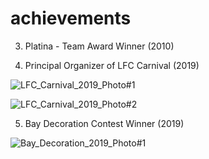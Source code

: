 # achievements

3. Platina - Team Award Winner (2010)  

4. Principal Organizer of LFC Carnival (2019)

![LFC_Carnival_2019_Photo#1](https://github.com/AkmalBashaTimri/achievements/assets/173984646/cae88b18-453d-466a-9688-a2afc67b1bd4)

![LFC_Carnival_2019_Photo#2](https://github.com/AkmalBashaTimri/achievements/assets/173984646/6cb59e0a-247f-42b9-93f1-83291962d38d)

5. Bay Decoration Contest Winner (2019)

![Bay_Decoration_2019_Photo#1](https://github.com/AkmalBashaTimri/achievements/assets/173984646/74b195d8-87c3-4802-b294-6f30fb2b729c)
